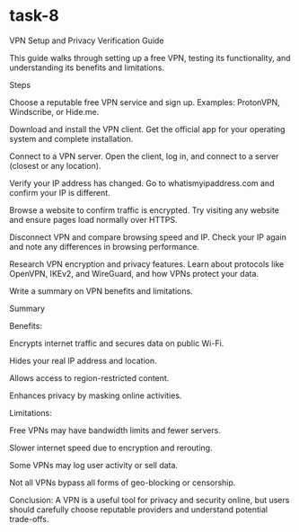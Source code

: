 # task-8
VPN Setup and Privacy Verification Guide

This guide walks through setting up a free VPN, testing its functionality, and understanding its benefits and limitations.

Steps

Choose a reputable free VPN service and sign up.
Examples: ProtonVPN, Windscribe, or Hide.me.

Download and install the VPN client.
Get the official app for your operating system and complete installation.

Connect to a VPN server.
Open the client, log in, and connect to a server (closest or any location).

Verify your IP address has changed.
Go to whatismyipaddress.com
 and confirm your IP is different.

Browse a website to confirm traffic is encrypted.
Try visiting any website and ensure pages load normally over HTTPS.

Disconnect VPN and compare browsing speed and IP.
Check your IP again and note any differences in browsing performance.

Research VPN encryption and privacy features.
Learn about protocols like OpenVPN, IKEv2, and WireGuard, and how VPNs protect your data.

Write a summary on VPN benefits and limitations.

Summary

Benefits:

Encrypts internet traffic and secures data on public Wi-Fi.

Hides your real IP address and location.

Allows access to region-restricted content.

Enhances privacy by masking online activities.

Limitations:

Free VPNs may have bandwidth limits and fewer servers.

Slower internet speed due to encryption and rerouting.

Some VPNs may log user activity or sell data.

Not all VPNs bypass all forms of geo-blocking or censorship.

Conclusion:
A VPN is a useful tool for privacy and security online, but users should carefully choose reputable providers and understand potential trade-offs.
